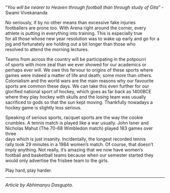 <p><!-- wp:paragraph --></p>
<p>“<em>You will be nearer to Heaven through football than through study of Gita</em>”     -Swami Vivekananda</p>
<p><!-- /wp:paragraph --></p>
<p><!-- wp:paragraph --></p>
<p>No seriously, if by no other means than excessive fake injuries<br />
footballers are prone too. With Arena right around the corner, every<br />
athlete is putting in everything into training. This is especially true<br />
for all those whose new year resolution was to wake up early and go for a<br />
 jog and fortunately are holding out a bit longer than those who<br />
resolved to attend the morning lectures.</p>
<p><!-- /wp:paragraph --></p>
<p><!-- wp:paragraph --></p>
<p>Teams from across the country will be participating in the potpourri<br />
of sports with more zeal than we ever showed for our academics or<br />
perhaps ever will. We owe this fervour to origins of these sports where<br />
games were indeed a matter of life and death; some more than others.<br />
Colonialism and the world wars are the main reasons why our favourite<br />
sports are common these days. We can take this even further for our<br />
glorified national sport of hockey, which goes as far back as 1400BCE<br />
where they play hockey with skulls and the losing team was usually<br />
sacrificed to gods so that the sun kept moving. Thankfully nowadays a<br />
hockey game is slightly less serious.</p>
<p><!-- /wp:paragraph --></p>
<p><!-- wp:paragraph --></p>
<p>Speaking of serious sports, racquet sports are the way the cookie<br />
crumbles. A tennis match is played like a war usually. John Isner and<br />
Nicholas Mahut (The 70-68 Wimbledon match) played 183 games over three<br />
days which is just insanity. Incidentally, the longest recorded tennis<br />
rally took 29 minutes in a 1984 women’s match. Of course, that doesn’t<br />
imply anything. Not really, it’s amazing that we now have women’s<br />
football and basketball teams because when our semester started they<br />
would only advertise the frisbee team to the girls.</p>
<p><!-- /wp:paragraph --></p>
<p><!-- wp:paragraph --></p>
<p>Play hard, play harder.</p>
<p><!-- /wp:paragraph --></p>
<p><!-- wp:separator --></p>
<hr class="wp-block-separator" />
<!-- /wp:separator --></p>
<p><!-- wp:paragraph --></p>
<p><em>Article by Abhimanyu Dasgupta.</em></p>
<p><!-- /wp:paragraph --></p>
